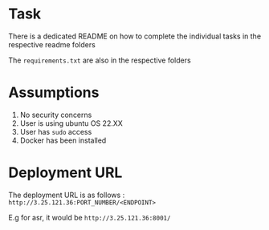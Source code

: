 # Task 

There is a dedicated README on how to complete the individual tasks in the respective readme folders

The `requirements.txt` are also in the respective folders

# Assumptions 
1. No security concerns
2. User is using ubuntu OS 22.XX
3. User has `sudo` access
4. Docker has been installed 

# Deployment URL 
The deployment URL is as follows : `http://3.25.121.36:PORT_NUMBER/<ENDPOINT>`

E.g for asr, it would be `http://3.25.121.36:8001/`
